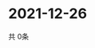 # 2021-12-26
  共 0条

  <!-- BEGIN -->
  <!-- 最后更新时间Sun Dec 26 2021 23:03:21 GMT+0000 (Coordinated Universal Time) -->
  
  <!-- END -->
  
  